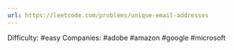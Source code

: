 ```yaml
---
url: https://leetcode.com/problems/unique-email-addresses
---
```


Difficulty: #easy
Companies: #adobe #amazon #google #microsoft